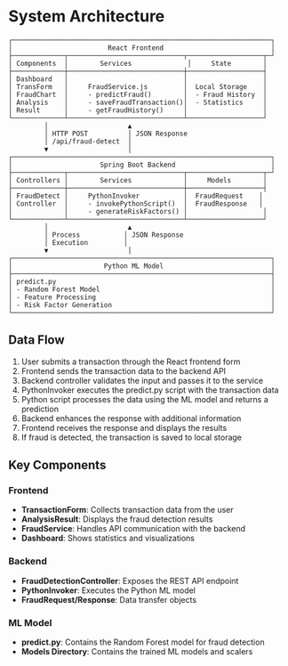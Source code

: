 # System Architecture

```
┌─────────────────────────────────────────────────────────────────┐
│                        React Frontend                           │
├─────────────┬─────────────────────────────┬───────────────────┬─┘
│ Components  │        Services              │     State        │
├─────────────┼─────────────────────────────┼───────────────────┤
│ Dashboard   │                             │                   │
│ TransForm   │     FraudService.js         │  Local Storage    │
│ FraudChart  │     - predictFraud()        │  - Fraud History  │
│ Analysis    │     - saveFraudTransaction()│  - Statistics     │
│ Result      │     - getFraudHistory()     │                   │
└─────────────┴─────────────────────────────┴───────────────────┘
         │                    ▲
         │ HTTP POST          │ JSON Response
         │ /api/fraud-detect  │
         ▼                    │
┌─────────────────────────────────────────────────────────────────┐
│                      Spring Boot Backend                        │
├─────────────┬─────────────────────────────┬───────────────────┬─┘
│ Controllers │        Services             │     Models        │
├─────────────┼─────────────────────────────┼───────────────────┤
│ FraudDetect │     PythonInvoker           │  FraudRequest    │
│ Controller  │     - invokePythonScript()  │  FraudResponse   │
│             │     - generateRiskFactors() │                   │
└─────────────┴─────────────────────────────┴───────────────────┘
         │                    ▲
         │ Process           │ JSON Response
         │ Execution         │
         ▼                    │
┌─────────────────────────────────────────────────────────────────┐
│                       Python ML Model                           │
├─────────────────────────────────────────────────────────────────┤
│ predict.py                                                      │
│ - Random Forest Model                                           │
│ - Feature Processing                                            │
│ - Risk Factor Generation                                        │
└─────────────────────────────────────────────────────────────────┘
```

## Data Flow

1. User submits a transaction through the React frontend form
2. Frontend sends the transaction data to the backend API
3. Backend controller validates the input and passes it to the service
4. PythonInvoker executes the predict.py script with the transaction data
5. Python script processes the data using the ML model and returns a prediction
6. Backend enhances the response with additional information
7. Frontend receives the response and displays the results
8. If fraud is detected, the transaction is saved to local storage

## Key Components

### Frontend

- **TransactionForm**: Collects transaction data from the user
- **AnalysisResult**: Displays the fraud detection results
- **FraudService**: Handles API communication with the backend
- **Dashboard**: Shows statistics and visualizations

### Backend

- **FraudDetectionController**: Exposes the REST API endpoint
- **PythonInvoker**: Executes the Python ML model
- **FraudRequest/Response**: Data transfer objects

### ML Model

- **predict.py**: Contains the Random Forest model for fraud detection
- **Models Directory**: Contains the trained ML models and scalers
